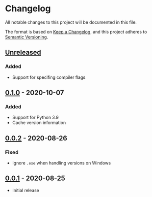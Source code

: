 # Changelog
All notable changes to this project will be documented in this file.

The format is based on [Keep a Changelog](https://keepachangelog.com/en/1.0.0/),
and this project adheres to [Semantic Versioning](https://semver.org/spec/v2.0.0.html).

## [Unreleased](https://github.com/vyperlang/vvm/)
### Added
- Support for specifing compiler flags

## [0.1.0](https://github.com/vyperlang/vvm/tree/v0.1.0) - 2020-10-07
### Added
- Support for Python 3.9
- Cache version information

## [0.0.2](https://github.com/vyperlang/vvm/tree/v0.0.2) - 2020-08-26
### Fixed
- Ignore `.exe` when handling versions on Windows

## [0.0.1](https://github.com/vyperlang/vvm/tree/v0.0.1) - 2020-08-25
- Initial release

